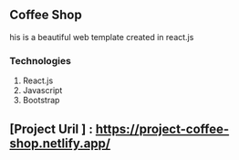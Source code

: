 ## Coffee Shop

his is a beautiful web template created in react.js

### Technologies
1. React.js
2. Javascript
3. Bootstrap


## [Project Uril ] : https://project-coffee-shop.netlify.app/

